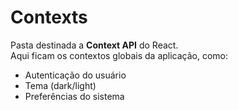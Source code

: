 # Contexts

Pasta destinada a **Context API** do React.  
Aqui ficam os contextos globais da aplicação, como:

- Autenticação do usuário
- Tema (dark/light)
- Preferências do sistema

